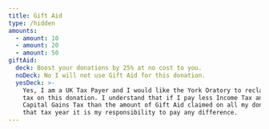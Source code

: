 ```yaml
---
title: Gift Aid
type: /hidden
amounts:
  - amount: 10
  - amount: 20
  - amount: 50
giftAid:
  deck: Boost your donations by 25% at no cost to you.
  noDeck: No I will not use Gift Aid for this donation.
  yesDeck: >-
    Yes, I am a UK Tax Payer and I would like the York Oratory to reclaim the
    tax on this donation. I understand that if I pay less Income Tax and / or
    Capital Gains Tax than the amount of Gift Aid claimed on all my donations in
    that tax year it is my responsibility to pay any difference.
---
```


